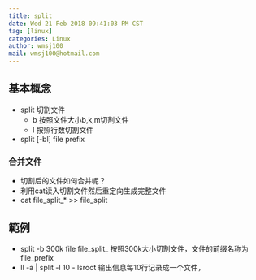 ```yaml
---
title: split
date: Wed 21 Feb 2018 09:41:03 PM CST
tag: [linux]
categories: Linux
author: wmsj100
mail: wmsj100@hotmail.com
---
```


## 基本概念
- split 切割文件
    - b 按照文件大小b,k,m切割文件
    - l 按照行数切割文件
- split [-bl] file prefix

### 合并文件
- 切割后的文件如何合并呢？
- 利用cat读入切割文件然后重定向生成完整文件
- cat file_split_* >> file_split 

## 範例
- split -b 300k file file_split_ 按照300k大小切割文件，文件的前缀名称为file_prefix
- ll -a | split -l 10 - lsroot 输出信息每10行记录成一个文件，
